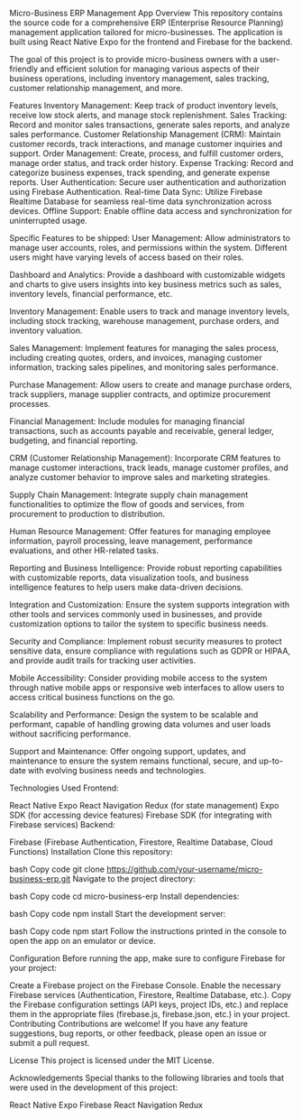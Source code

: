 Micro-Business ERP Management App
Overview
This repository contains the source code for a comprehensive ERP (Enterprise Resource Planning) management application tailored for micro-businesses. The application is built using React Native Expo for the frontend and Firebase for the backend.

The goal of this project is to provide micro-business owners with a user-friendly and efficient solution for managing various aspects of their business operations, including inventory management, sales tracking, customer relationship management, and more.

Features
Inventory Management: Keep track of product inventory levels, receive low stock alerts, and manage stock replenishment.
Sales Tracking: Record and monitor sales transactions, generate sales reports, and analyze sales performance.
Customer Relationship Management (CRM): Maintain customer records, track interactions, and manage customer inquiries and support.
Order Management: Create, process, and fulfill customer orders, manage order status, and track order history.
Expense Tracking: Record and categorize business expenses, track spending, and generate expense reports.
User Authentication: Secure user authentication and authorization using Firebase Authentication.
Real-time Data Sync: Utilize Firebase Realtime Database for seamless real-time data synchronization across devices.
Offline Support: Enable offline data access and synchronization for uninterrupted usage.

Specific Features to be shipped:
User Management: Allow administrators to manage user accounts, roles, and permissions within the system. Different users might have varying levels of access based on their roles.

Dashboard and Analytics: Provide a dashboard with customizable widgets and charts to give users insights into key business metrics such as sales, inventory levels, financial performance, etc.

Inventory Management: Enable users to track and manage inventory levels, including stock tracking, warehouse management, purchase orders, and inventory valuation.

Sales Management: Implement features for managing the sales process, including creating quotes, orders, and invoices, managing customer information, tracking sales pipelines, and monitoring sales performance.

Purchase Management: Allow users to create and manage purchase orders, track suppliers, manage supplier contracts, and optimize procurement processes.

Financial Management: Include modules for managing financial transactions, such as accounts payable and receivable, general ledger, budgeting, and financial reporting.

CRM (Customer Relationship Management): Incorporate CRM features to manage customer interactions, track leads, manage customer profiles, and analyze customer behavior to improve sales and marketing strategies.

Supply Chain Management: Integrate supply chain management functionalities to optimize the flow of goods and services, from procurement to production to distribution.

Human Resource Management: Offer features for managing employee information, payroll processing, leave management, performance evaluations, and other HR-related tasks.

Reporting and Business Intelligence: Provide robust reporting capabilities with customizable reports, data visualization tools, and business intelligence features to help users make data-driven decisions.

Integration and Customization: Ensure the system supports integration with other tools and services commonly used in businesses, and provide customization options to tailor the system to specific business needs.

Security and Compliance: Implement robust security measures to protect sensitive data, ensure compliance with regulations such as GDPR or HIPAA, and provide audit trails for tracking user activities.

Mobile Accessibility: Consider providing mobile access to the system through native mobile apps or responsive web interfaces to allow users to access critical business functions on the go.

Scalability and Performance: Design the system to be scalable and performant, capable of handling growing data volumes and user loads without sacrificing performance.

Support and Maintenance: Offer ongoing support, updates, and maintenance to ensure the system remains functional, secure, and up-to-date with evolving business needs and technologies.

Technologies Used
Frontend:

React Native Expo
React Navigation
Redux (for state management)
Expo SDK (for accessing device features)
Firebase SDK (for integrating with Firebase services)
Backend:

Firebase (Firebase Authentication, Firestore, Realtime Database, Cloud Functions)
Installation
Clone this repository:

bash
Copy code
git clone https://github.com/your-username/micro-business-erp.git
Navigate to the project directory:

bash
Copy code
cd micro-business-erp
Install dependencies:

bash
Copy code
npm install
Start the development server:

bash
Copy code
npm start
Follow the instructions printed in the console to open the app on an emulator or device.

Configuration
Before running the app, make sure to configure Firebase for your project:

Create a Firebase project on the Firebase Console.
Enable the necessary Firebase services (Authentication, Firestore, Realtime Database, etc.).
Copy the Firebase configuration settings (API keys, project IDs, etc.) and replace them in the appropriate files (firebase.js, firebase.json, etc.) in your project.
Contributing
Contributions are welcome! If you have any feature suggestions, bug reports, or other feedback, please open an issue or submit a pull request.

License
This project is licensed under the MIT License.

Acknowledgements
Special thanks to the following libraries and tools that were used in the development of this project:

React Native Expo
Firebase
React Navigation
Redux
